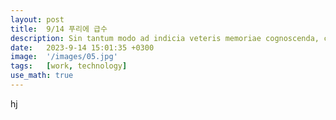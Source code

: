 ```yaml
---
layout: post
title:  9/14 푸리에 급수
description: Sin tantum modo ad indicia veteris memoriae cognoscenda, curiosorum. Haec et tu ita posuisti, et verba vestra sunt. Idemne potest esse dies...
date:   2023-9-14 15:01:35 +0300
image:  '/images/05.jpg'
tags:   [work, technology]
use_math: true
---
```


hj